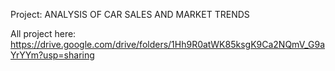 Project: ANALYSIS OF CAR SALES AND MARKET TRENDS

All project here: https://drive.google.com/drive/folders/1Hh9R0atWK85ksgK9Ca2NQmV_G9aYrYYm?usp=sharing
